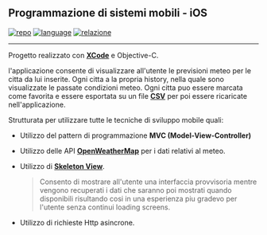 ## Programmazione di sistemi mobili - iOS

[![repo](https://img.shields.io/badge/repo-Github-blue)](https://github.com/darkimage/Universita-ios-weatherApp)
[![language](https://img.shields.io/badge/main_language-Objective_C-green)](https://it.wikipedia.org/wiki/Objective-C)
[![relazione](https://img.shields.io/badge/relazione-PDF-orange)](https://github.com/darkimage/Universita-ios-weatherApp/raw/master/Documents/relazione_ios.pdf)

---

Progetto realizzato con **[XCode](https://en.wikipedia.org/wiki/Xcode)** e Objective-C.

l'applicazione consente di visualizzare all'utente le previsioni meteo per le citta da lui inserite. Ogni citta a la propria history, nella quale sono visualizzate le passate condizioni meteo. Ogni citta puo essere marcata come favorita e essere esportata su un file **[CSV](https://it.wikipedia.org/wiki/Comma-separated_values)** per poi essere ricaricate nell'applicazione.

Strutturata per utilizzare tutte le tecniche di sviluppo mobile quali:

 - Utilizzo del pattern di programmazione **MVC (Model-View-Controller)**
 - Utilizzo delle API **[OpenWeatherMap](OpenWeatherMap)** per i dati relativi al meteo.
 - Utilizzo di **[Skeleton View](https://uxdesign.cc/what-you-should-know-about-skeleton-screens-a820c45a571a)**.
	 > Consento di mostrare all'utente una interfaccia provvisoria mentre vengono recuperati i dati che saranno poi mostrati quando disponibili risultando cosi in una esperienza piu gradevo per l'utente senza continui loading screens.
	 
- Utilizzo di richieste Http asincrone.

